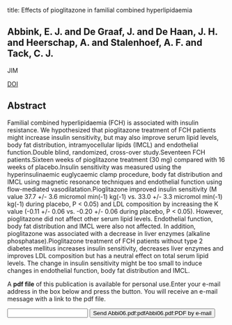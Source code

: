 title: Effects of pioglitazone in familial combined hyperlipidaemia

## Abbink, E. J. and De Graaf, J. and De Haan, J. H. and Heerschap, A. and Stalenhoef, A. F. and Tack, C. J.
JIM

<a href="https://doi.org/10.1111/j.1365-2796.2005.01579.x">DOI</a>

## Abstract
Familial combined hyperlipidaemia (FCH) is associated with insulin resistance. We hypothesized that pioglitazone treatment of FCH patients might increase insulin sensitivity, but may also improve serum lipid levels, body fat distribution, intramyocellular lipids (IMCL) and endothelial function.Double blind, randomized, cross-over study.Seventeen FCH patients.Sixteen weeks of pioglitazone treatment (30 mg) compared with 16 weeks of placebo.Insulin sensitivity was measured using the hyperinsulinaemic euglycaemic clamp procedure, body fat distribution and IMCL using magnetic resonance techniques and endothelial function using flow-mediated vasodilatation.Pioglitazone improved insulin sensitivity (M value 37.7 +/- 3.6 micromol min(-1) kg(-1) vs. 33.0 +/- 3.3 micromol min(-1) kg(-1) during placebo, P < 0.05) and LDL composition by increasing the K value (-0.11 +/- 0.06 vs. -0.20 +/- 0.06 during placebo, P < 0.05). However, pioglitazone did not affect other serum lipid levels. Endothelial function, body fat distribution and IMCL were also not affected. In addition, pioglitazone was associated with a decrease in liver enzymes (alkaline phosphatase).Pioglitazone treatment of FCH patients without type 2 diabetes mellitus increases insulin sensitivity, decreases liver enzymes and improves LDL composition but has a neutral effect on total serum lipid levels. The change in insulin sensitivity might be too small to induce changes in endothelial function, body fat distribution and IMCL.

A <b>pdf file</b> of this publication is available for personal use.Enter your e-mail address in the box below and press the button. You will receive an e-mail message with a link to the pdf file.
<form action="sender.php">  <input type="text" name="email">  <input type="submit" value="Send Abbi06.pdf:pdfAbbi06.pdf:PDF by e-mail"></form>